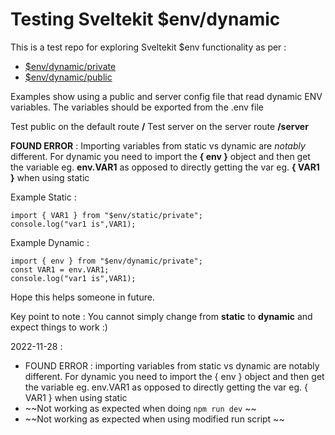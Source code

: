 # Testing Sveltekit $env/dynamic

This is a test repo for exploring Sveltekit $env functionality as per :

<!-- prettier-ignore-start -->
- [$env/dynamic/private](https://kit.svelte.dev/docs/modules#\$env-dynamic-private)
- [$env/dynamic/public](https://kit.svelte.dev/docs/modules#\$env-dynamic-public)
<!-- prettier-ignore-end -->

Examples show using a public and server config file that read dynamic ENV variables.
The variables should be exported from the .env file

Test public on the default route **/**
Test server on the server route **/server**


**FOUND ERROR** : 
Importing variables from static vs dynamic are *notably* different.  For dynamic you need to import the **{ env }** object and then get the variable eg. **env.VAR1** as opposed to directly getting the var eg. **{ VAR1 }** when using static

Example Static : 
```
import { VAR1 } from "$env/static/private";
console.log("var1 is",VAR1);
```
Example Dynamic : 
```
import { env } from "$env/dynamic/private";
const VAR1 = env.VAR1;
console.log("var1 is",VAR1);
```


Hope this helps someone in future.

Key point to note : You cannot simply change from **static** to **dynamic** and expect things to work :)






2022-11-28 :

- FOUND ERROR : importing variables from static vs dynamic are notably different.  For dynamic you need to import the { env } object and then get the variable eg. env.VAR1 as opposed to directly getting the var eg. { VAR1 } when using static
- ~~Not working as expected when doing `npm run dev` ~~
- ~~Not working as expected when using modified run script ~~

